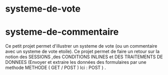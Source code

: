 # systeme-de-vote
# systeme-de-commentaire

Ce petit projet permet d'illustrer un systeme de vote (ou un commentaire avec un systeme de vote etoile).
Ce projet permet de faire un retour sur la notion des SESSIONS ,des CONDITIONS INLINES et DES TRAITEMENTS DE DONNEES (Envoyer et extraire les données des formulaires par une methode METHODE ( GET / POST  ) Ici : POST ) .
